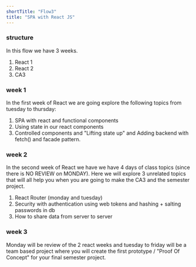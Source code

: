 ```yaml
---
shortTitle: "Flow3"
title: "SPA with React JS"
--- 
```


### structure
In this flow we have 3 weeks.
 1. React 1
 2. React 2
 3. CA3

### week 1
In the first week of React we are going explore the following topics from tuesday to thursday:
1. SPA with react and functional components
2. Using state in our react components
3. Controlled components and "Lifting state up" and Adding backend with fetch() and facade pattern.

### week 2
In the second week of React we have we have 4 days of class topics (since there is NO REVIEW on MONDAY).
Here we will explore 3 unrelated topics that will all help you when you are going to make the CA3 and the semester project.
1. React Router (monday and tuesday)
2. Security with authentication using web tokens and hashing + salting passwords in db
3. How to share data from server to server

### week 3
Monday will be review of the 2 react weeks and tuesday to friday will be a team based project where you will create the first prototype / "Proof Of Concept" for your final semester project.